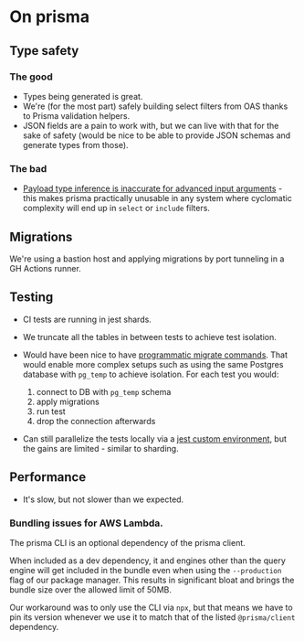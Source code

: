 # On prisma

## Type safety

### The good

- Types being generated is great.
- We're (for the most part) safely building select filters from OAS thanks to Prisma validation helpers.
- JSON fields are a pain to work with, but we can live with that for the sake of safety (would be nice to be able to provide JSON schemas and generate types from those).

### The bad

- [Payload type inference is inaccurate for advanced input arguments](https://github.com/prisma/prisma/issues/13850) - this makes prisma practically unusable in any system where cyclomatic complexity will end up in `select` or `include` filters.

## Migrations

We're using a bastion host and applying migrations by port tunneling in a GH Actions runner.

## Testing

- CI tests are running in jest shards.
- We truncate all the tables in between tests to achieve test isolation.

- Would have been nice to have [programmatic migrate commands](https://github.com/prisma/prisma/issues/4703). That would enable more complex setups such as using the same Postgres database with `pg_temp` to achieve isolation. For each test you would:

  1. connect to DB with `pg_temp` schema
  1. apply migrations
  1. run test
  1. drop the connection afterwards

- Can still parallelize the tests locally via a [jest custom environment](https://github.com/ctrlplusb/prisma-pg-jest), but the gains are limited - similar to sharding.

## Performance

- It's slow, but not slower than we expected.

### Bundling issues for AWS Lambda.

The prisma CLI is an optional dependency of the prisma client.

When included as a dev dependency, it and engines other than the query engine will get included in the bundle even when using the `--production` flag of our package manager. This results in significant bloat and brings the bundle size over the allowed limit of 50MB.

Our workaround was to only use the CLI via `npx`, but that means we have to pin its version whenever we use it to match that of the listed `@prisma/client` dependency.
